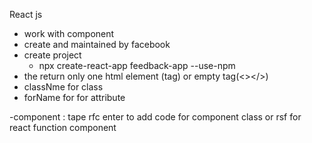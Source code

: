 React js 
- work with component
- create and maintained by facebook
- create project 
  -  npx create-react-app feedback-app --use-npm
- the return only one html element (tag) or empty tag(<></>)
- classNme for class
- forName for for attribute

-component : tape rfc enter to add code for component class or rsf for react function component
